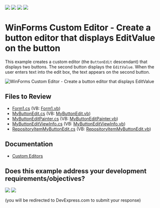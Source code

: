 <!-- default badges list -->
![](https://img.shields.io/endpoint?url=https://codecentral.devexpress.com/api/v1/VersionRange/128619347/24.2.1%2B)
[![](https://img.shields.io/badge/Open_in_DevExpress_Support_Center-FF7200?style=flat-square&logo=DevExpress&logoColor=white)](https://supportcenter.devexpress.com/ticket/details/E3469)
[![](https://img.shields.io/badge/📖_How_to_use_DevExpress_Examples-e9f6fc?style=flat-square)](https://docs.devexpress.com/GeneralInformation/403183)
[![](https://img.shields.io/badge/💬_Leave_Feedback-feecdd?style=flat-square)](#does-this-example-address-your-development-requirementsobjectives)
<!-- default badges end -->

# WinForms Custom Editor - Create a button editor that displays EditValue on the button

This example creates a custom editor (the `ButtonEdit` descendant) that displays two buttons. The second button displays the `EditValue`. When the user enters text into the edit box, the text appears on the second button.

![WinForms Custom Editor - Create a button editor that displays EditValue](https://raw.githubusercontent.com/DevExpress-Examples/how-to-create-a-buttonedit-descendant-showing-editvalue-in-buttons-caption-e3469/11.1.7%2B/media/winforms-custom-button-editor.gif)


## Files to Review

* [Form1.cs](./CS/TestMyButtonEdit/Form1.cs) (VB: [Form1.vb](./VB/TestMyButtonEdit/Form1.vb))
* [MyButtonEdit.cs](./CS/TestMyButtonEdit/MyButtonEdit.cs) (VB: [MyButtonEdit.vb](./VB/TestMyButtonEdit/MyButtonEdit.vb))
* [MyButtonEditPainter.cs](./CS/TestMyButtonEdit/MyButtonEditPainter.cs) (VB: [MyButtonEditPainter.vb](./VB/TestMyButtonEdit/MyButtonEditPainter.vb))
* [MyButtonEditViewInfo.cs](./CS/TestMyButtonEdit/MyButtonEditViewInfo.cs) (VB: [MyButtonEditViewInfo.vb](./VB/TestMyButtonEdit/MyButtonEditViewInfo.vb))
* [RepositoryItemMyButtonEdit.cs](./CS/TestMyButtonEdit/RepositoryItemMyButtonEdit.cs) (VB: [RepositoryItemMyButtonEdit.vb](./VB/TestMyButtonEdit/RepositoryItemMyButtonEdit.vb))


## Documentation

* [Custom Editors](https://docs.devexpress.com/WindowsForms/4716/controls-and-libraries/editors-and-simple-controls/common-editor-features-and-concepts/custom-editors)
<!-- feedback -->
## Does this example address your development requirements/objectives?

[<img src="https://www.devexpress.com/support/examples/i/yes-button.svg"/>](https://www.devexpress.com/support/examples/survey.xml?utm_source=github&utm_campaign=winforms-custom-buttonedit-display-editvalue-on-button&~~~was_helpful=yes) [<img src="https://www.devexpress.com/support/examples/i/no-button.svg"/>](https://www.devexpress.com/support/examples/survey.xml?utm_source=github&utm_campaign=winforms-custom-buttonedit-display-editvalue-on-button&~~~was_helpful=no)

(you will be redirected to DevExpress.com to submit your response)
<!-- feedback end -->
